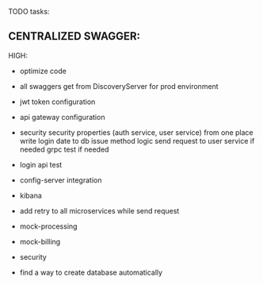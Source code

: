 TODO tasks:

CENTRALIZED SWAGGER: 
-
HIGH:
- optimize code
- all swaggers get from DiscoveryServer for prod environment
- jwt token configuration
- api gateway configuration


- security
     security properties (auth service, user service) from one place
     write login date to db
     issue method logic
     send request to user service if needed
     grpc
     test if needed
- login api test
- config-server integration
- kibana
- add retry to all microservices while send request
- mock-processing
- mock-billing
- security
- find a way to create database automatically
